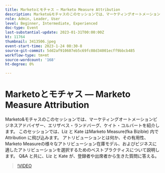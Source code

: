 ```yaml
---
title: Marketoとモチャス — Marketo Measure Attribution
description: Marketo&モチャスのこのセッションでは、マーケティングオートメーションビジネスアドバイザー、エリザベス・ランドバーグ、ケイト・コルバートを紹介します。 このセッションでは、Liz と Kate はMarketo Measure(fka Bizible) 内で Attribution に飛び込みます。 アトリビューションとは何か、その有用性、Marketo Measureの様々なアトリビューション在庫モデル、およびビジネスに適したアトリビューションを選択するためのベストプラクティスについて説明します。 Q&A と共に、Liz と Kate が、登録者や出席者から生きた質問に答える。
role: Admin, Leader, User
level: Beginner, Intermediate, Experienced
doc-type: Event
last-substantial-update: 2023-01-31T00:00:00Z
kt: 11764
thumbnail: 3413506.jpeg
event-start-time: 2023-1-24 08:30-8
source-git-commit: 5dd2af910607eb5c69fc08d34001ecff9bbcb485
workflow-type: tm+mt
source-wordcount: '168'
ht-degree: 0%

---
```


# Marketoとモチャス — Marketo Measure Attribution

Marketo&amp;モチャスのこのセッションでは、マーケティングオートメーションビジネスアドバイザー、エリザベス・ランドバーグ、ケイト・コルバートを紹介します。 このセッションでは、Liz と Kate はMarketo Measure(fka Bizible) 内で Attribution に飛び込みます。 アトリビューションとは何か、その有用性、Marketo Measureの様々なアトリビューション在庫モデル、およびビジネスに適したアトリビューションを選択するためのベストプラクティスについて説明します。 Q&amp;A と共に、Liz と Kate が、登録者や出席者から生きた質問に答える。

>[!VIDEO](https://video.tv.adobe.com/v/3413506/?quality=12&learn=on)